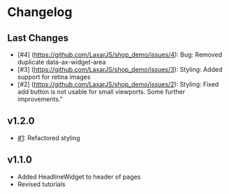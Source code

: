 # Changelog

## Last Changes

   - [#4] (https://github.com/LaxarJS/shop_demo/issues/4): Bug: Removed duplicate data-ax-widget-area
   - [#3] (https://github.com/LaxarJS/shop_demo/issues/3): Styling: Added support for retina images
   - [#2] (https://github.com/LaxarJS/shop_demo/issues/2): Styling: Fixed add button is not usable for small viewports. Some further improvements."


## v1.2.0

   - [#1](https://github.com/LaxarJS/shop_demo/issues/1): Refactored styling


## v1.1.0

   - Added HeadlineWidget to header of pages
   - Revised tutorials
